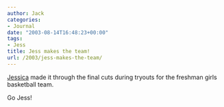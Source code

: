 ```yaml
---
author: Jack
categories:
- Journal
date: "2003-08-14T16:48:23+00:00"
tags:
- Jess
title: Jess makes the team!
url: /2003/jess-makes-the-team/
---
```


[Jessica][1] made it through the final cuts during tryouts for the freshman girls basketball team.

Go Jess!

 [1]: http://www.jessicabaty.com/